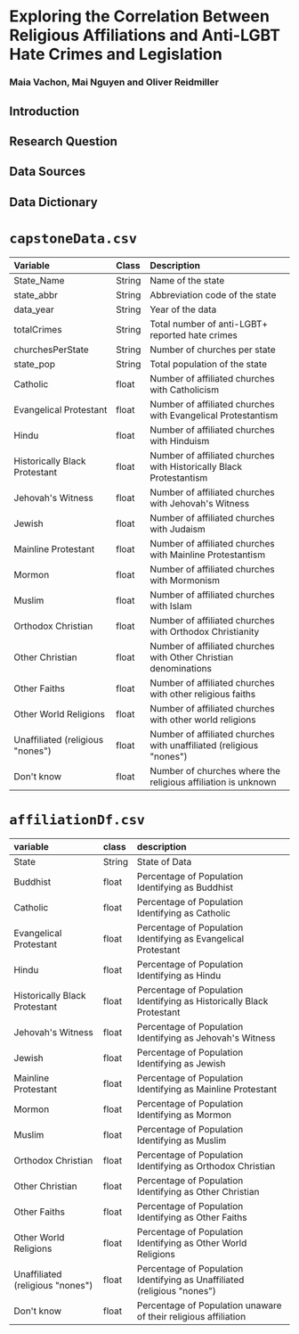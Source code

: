 # Exploring the Correlation Between Religious Affiliations and Anti-LGBT Hate Crimes and Legislation
### Maia Vachon, Mai Nguyen and Oliver Reidmiller

## Introduction

## Research Question

## Data Sources

## Data Dictionary

# `capstoneData.csv`

| Variable           | Class  | Description                              |
|:-------------------|:-------|:-----------------------------------------|
| State_Name         | String | Name of the state                        |
| state_abbr         | String | Abbreviation code of the state           |
| data_year          | String | Year of the data                          |
| totalCrimes        | String | Total number of anti-LGBT+ reported  hate crimes          |
| churchesPerState   | String | Number of churches per state              |
| state_pop          | String | Total population of the state             |                                  | Buddhist                        | float     | Number of affiliated churches with Buddhism                                                          |
| Catholic                        | float     | Number of affiliated churches with Catholicism                                                        |
| Evangelical Protestant          | float     | Number of affiliated churches with Evangelical Protestantism                                         |
| Hindu                           | float     | Number of affiliated churches with Hinduism                                                           |
| Historically Black Protestant   | float     | Number of affiliated churches with Historically Black Protestantism                                   |
| Jehovah's Witness               | float     | Number of affiliated churches with Jehovah's Witness                                                  |
| Jewish                          | float     | Number of affiliated churches with Judaism                                                            |
| Mainline Protestant             | float     | Number of affiliated churches with Mainline Protestantism                                             |
| Mormon                          | float     | Number of affiliated churches with Mormonism                                                          |
| Muslim                          | float     | Number of affiliated churches with Islam                                                              |
| Orthodox Christian              | float     | Number of affiliated churches with Orthodox Christianity                                              |
| Other Christian                 | float     | Number of affiliated churches with Other Christian denominations                                      |
| Other Faiths                    | float     | Number of affiliated churches with other religious faiths                                              |
| Other World Religions           | float     | Number of affiliated churches with other world religions                                               |
| Unaffiliated (religious "nones")| float     | Number of affiliated churches with unaffiliated (religious "nones")                                    |
| Don't know                      | float     | Number of churches where the religious affiliation is unknown                                          |






# `affiliationDf.csv`
|variable |class  |description |
|:--------|:------|:-----------|
|State     |String|State of Data|
|Buddhist    |float|Percentage of Population Identifying as Buddhist|
|Catholic   |float|Percentage of Population Identifying as Catholic|
|Evangelical Protestant   |float|Percentage of Population Identifying as Evangelical Protestant|
|Hindu   |float|Percentage of Population Identifying as Hindu|
|	Historically Black Protestant   |float|Percentage of Population Identifying as 	Historically Black Protestant|
|Jehovah's Witness   |float|Percentage of Population Identifying as Jehovah's Witness|
|Jewish   |float|Percentage of Population Identifying as Jewish|
|Mainline Protestant   |float|Percentage of Population Identifying as Mainline Protestant|
|Mormon   |float|Percentage of Population Identifying as Mormon|
|Muslim   |float|Percentage of Population Identifying as Muslim|
|Orthodox Christian   |float|Percentage of Population Identifying as Orthodox Christian|
|Other Christian   |float|Percentage of Population Identifying as Other Christian|
|Other Faiths   |float|Percentage of Population Identifying as Other Faiths|
|Other World Religions   |float|Percentage of Population Identifying as Other World Religions|
|Unaffiliated (religious "nones")   |float|Percentage of Population Identifying as Unaffiliated (religious "nones")|
|Don't know   |float|Percentage of Population unaware of their religious affiliation|


